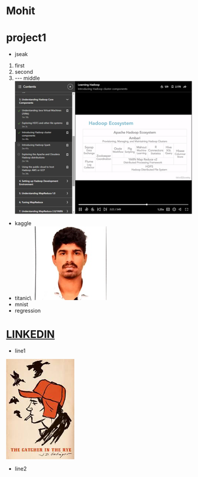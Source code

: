 # Mohit
# project1
+ jseak
1. first
2. second
3.  --- middle
![](https://github.com/mohitkkr/Mohit/blob/master/images/Screenshot%20(2).png)
+ kaggle
+ titanic\                         ![](0.jpg)
+ mnist
+ regression
# [LINKEDIN](https://www.linkedin.com/in/mohit-kaushik-115829160)
+ line1

![](hc.jpg)


+ line2
